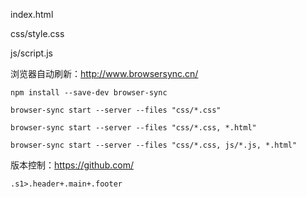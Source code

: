 index.html

css/style.css

js/script.js



浏览器自动刷新：http://www.browsersync.cn/

```
npm install --save-dev browser-sync
```

```
browser-sync start --server --files "css/*.css"
```

```
browser-sync start --server --files "css/*.css, *.html"
```

```
browser-sync start --server --files "css/*.css, js/*.js, *.html"
```



版本控制：https://github.com/







```
.s1>.header+.main+.footer
```